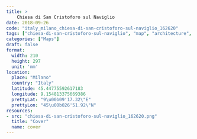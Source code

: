 ```yaml
---
title: > 
    Chiesa di San Cristoforo sul Naviglio
date: 2018-09-26
code: "italy_milano_chiesa-di-san-cristoforo-sul-naviglio_162620"
tags: ["chiesa-di-san-cristoforo-sul-naviglio", "map", "architecture", "buildings", "Milano", "Italy"]
categories: ["Maps"]
draft: false
format:
  width: 210
  height: 297
  unit: 'mm'
location:
  place: "Milano"
  country: "Italy"
  latitude: 45.44775592617183
  longitude: 9.154813375669386
  prettyLat: "9\u00b09'17.32\"E"
  prettyLon: "45\u00b026'51.92\"N"
resources:
- src: "chiesa-di-san-cristoforo-sul-naviglio_162620.png"
  title: "Cover"
  name: cover
---
```

